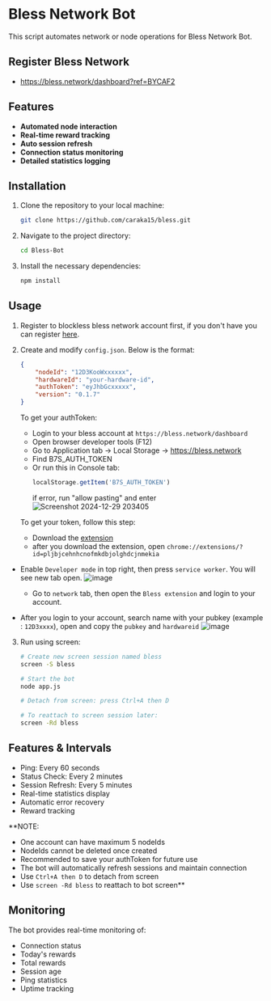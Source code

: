 # Bless Network Bot 
This script automates network or node operations for Bless Network Bot.

## Register Bless Network
- https://bless.network/dashboard?ref=BYCAF2

## Features
- **Automated node interaction**
- **Real-time reward tracking**
- **Auto session refresh**
- **Connection status monitoring**
- **Detailed statistics logging**

## Installation
1. Clone the repository to your local machine:
   ```bash
   git clone https://github.com/caraka15/bless.git
   ```

2. Navigate to the project directory:
   ```bash
   cd Bless-Bot
   ```

3. Install the necessary dependencies:
   ```bash
   npm install
   ```

## Usage
1. Register to blockless bless network account first, if you don't have you can register [here](https://bless.network/dashboard?ref=BYCAF2).

2. Create and modify `config.json`. Below is the format:
   ```json
   {
       "nodeId": "12D3KooWxxxxxx",
       "hardwareId": "your-hardware-id",
       "authToken": "eyJhbGcxxxxx",
       "version": "0.1.7"
   }
   ```

   To get your authToken:
   - Login to your bless account at `https://bless.network/dashboard`
   - Open browser developer tools (F12)
   - Go to Application tab -> Local Storage -> https://bless.network
   - Find B7S_AUTH_TOKEN
   - Or run this in Console tab:
     ```javascript
     localStorage.getItem('B7S_AUTH_TOKEN')
     ```
      if error, run "allow pasting" and enter
     ![Screenshot 2024-12-29 203405](https://github.com/user-attachments/assets/66cf21d5-0b75-4197-a6e3-8cfcc6c18d1e)

   To get your token, follow this step:
	- Download the [extension](https://chromewebstore.google.com/detail/bless/pljbjcehnhcnofmkdbjolghdcjnmekia)
	- after you download the extension, open `chrome://extensions/?id=pljbjcehnhcnofmkdbjolghdcjnmekia`
  - Enable `Developer mode` in top right, then press `service worker`. You will see new tab open.
    ![image](https://github.com/user-attachments/assets/63151405-cd49-4dff-9eec-a787a9aa3144)

	- Go to `network` tab, then open the `Bless extension` and login to your account.
  - After you login to your account, search name with your pubkey (example : `12D3xxxx`), open and copy the `pubkey` and `hardwareid`
![image](https://github.com/user-attachments/assets/70bcb0c6-9c47-4c81-9bf4-a55ab912fba6)


3. Run using screen:
   ```bash
   # Create new screen session named bless
   screen -S bless
   
   # Start the bot
   node app.js
   
   # Detach from screen: press Ctrl+A then D
   
   # To reattach to screen session later:
   screen -Rd bless
   ```

## Features & Intervals
- Ping: Every 60 seconds
- Status Check: Every 2 minutes
- Session Refresh: Every 5 minutes
- Real-time statistics display
- Automatic error recovery
- Reward tracking

**NOTE: 
- One account can have maximum 5 nodeIds
- NodeIds cannot be deleted once created
- Recommended to save your authToken for future use
- The bot will automatically refresh sessions and maintain connection
- Use `Ctrl+A then D` to detach from screen
- Use `screen -Rd bless` to reattach to bot screen**

## Monitoring
The bot provides real-time monitoring of:
- Connection status
- Today's rewards
- Total rewards
- Session age
- Ping statistics
- Uptime tracking

